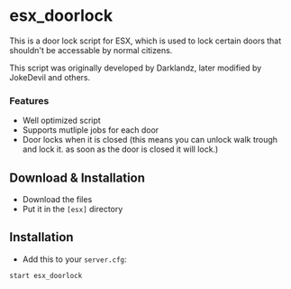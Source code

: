 # esx_doorlock
This is a door lock script for ESX, which is used to lock certain doors that shouldn't be accessable by normal citizens.

This script was originally developed by Darklandz, later modified by JokeDevil and others.

### Features
- Well optimized script
- Supports mutliple jobs for each door
- Door locks when it is closed (this means you can unlock walk trough and lock it. as soon as the door is closed it will lock.)

## Download & Installation

- Download the files
- Put it in the `[esx]` directory

## Installation
- Add this to your `server.cfg`:

```
start esx_doorlock
```
